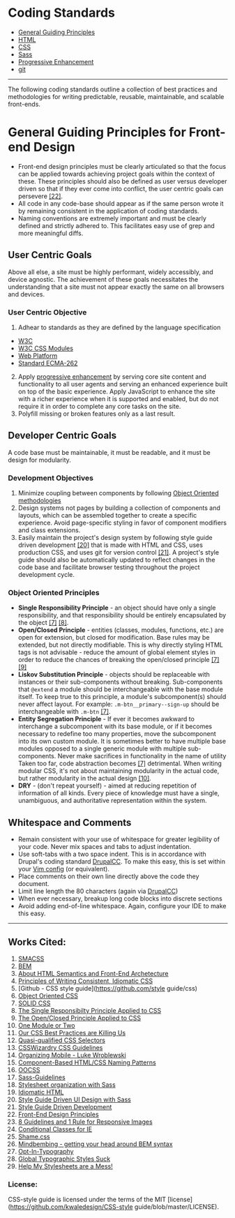 Coding Standards
================

* [General Guiding Principles](/README.md)
* [HTML](/html.md)
* [CSS](/css.md)
* [Sass](/sass.md)
* [Progressive Enhancement](/pe.md)
* [git](/git.md)

<hr>

The following coding standards outline a collection of best practices and
methodologies for writing predictable, reusable, maintainable, and scalable
front-ends.

# General Guiding Principles for Front-end Design
* Front-end design principles must be clearly articulated so that the focus can be applied towards achieving project goals within the context of these. These principles should also be defined as user versus developer driven so that if they ever come into conflict, the user centric goals can persevere [[22]](#works-cited).
* All code in any code-base should appear as if the same person wrote it by remaining consistent in the application of coding standards.
* Naming conventions are extremely important and must be clearly defined and strictly adhered to. This facilitates easy use of grep and more meaningful diffs.

## User Centric Goals
Above all else, a site must be highly performant, widely accessibly, and device
agnostic. The achievement of these goals necessitates the understanding that
a site must not appear exactly the same on all browsers and devices.

### User Centric Objective
1. Adhear to standards as they are defined by the language specification
  * [W3C](http://www.w3.org/standards/)
  * [W3C CSS Modules](http://www.w3.org/Style/CSS/Overview.en.html)
  * [Web Platform](http://docs.webplatform.org/wiki/Main_Page)
  * [Standard ECMA-262](http://www.ecma-international.org/ecma-262/5.1/)
2. Apply [progressive enhancement](/pe.md) by serving core site content and
  functionality to all user agents and serving an enhanced experience built
  on top of the basic experience. Apply JavaScript to enhance the site with
  a richer experience when it is supported and enabled, but do not require it in
  order to complete any core tasks on the site.
3. Polyfill missing or broken features only as a last result.

## Developer Centric Goals
A code base must be maintainable, it must be readable, and it must be design
for modularity.

### Development Objectives
1. Minimize coupling between components by following [Object Oriented
  methodologies](#object-oriented-principles)
2. Design systems not pages by building a collection of components and layouts, which
  can be assembled together to create a specific experience. Avoid page-specific
  styling in favor of component modifiers and class extensions.
3. Easily maintain the project's design system by following style guide driven
  development [[20]](#works-cited) that is made with HTML and CSS, uses production
  CSS, and uses git for version control [[21]](#works-cited). A project's
  style guide should also be automatically updated to reflect changes in the code
  base and facilitate browser testing throughout the project development cycle.

### Object Oriented Principles
* **Single Responsibility Principle** - an object should have only a single
  responsibility, and that responsibility should be entirely encapsulated by
  the object [[7]](README.md#works-cited) [[8]](README.md#works-cited).
* **Open/Closed Principle** - entities (classes, modules, functions, etc.) are open
  for extension, but closed for modification. Base rules may be extended, but
  not directly modifiable. This is why directly styling HTML tags is not
  advisable - reduce the amount of global element styles in order to reduce the
  chances of breaking the open/closed principle [[7]](README.md#works-cited)
  [[9]](README.md#works-cited)
* **Liskov Substitution Principle** - objects should be replaceable with instances
  or their sub-components without breaking. Sub-components that `@extend`
  a module should be interchangeable with the base module itself. To keep true
  to this principle, a module's subcomponent(s) should never affect layout. For
  example: `.m-btn__primary--sign-up` should be interchangeable with `.m-btn`
   [[7]](README.md#works-cited).
* **Entity Segregation Principle** - If ever it becomes awkward to interchange
  a subcomponent with its base module, or if it becomes necessary to redefine
  too many properties, move the subcomponent into its own custom module. It is
  sometimes better to have multiple base modules opposed to a single generic
  module with multiple sub-components. Never make sacrifices in functionality
  in the name of utility  Taken too far, code abstraction becomes
  [[7]](README.md#works-cited) detrimental. When writing modular CSS, it's not about maintaining modularity
  in the actual code, but rather modularity in the actual design
  [[10]](README.md#works-cited).
* **DRY** - (don't repeat yourself) - aimed at reducing repetition of information of all kinds. Every piece of knowledge must have a single, unambiguous, and authoritative representation within the system.

## Whitespace and Comments
* Remain consistent with your use of whitespace for greater legibility of your
  code. Never mix spaces and tabs to adjust indentation.
* Use soft-tabs with a two space indent. This is in accordance with Drupal's
  coding standard [DrupalCC](http://drupal.org/coding-standards#indenting). To
  make this easy, this is set within your [Vim
  config](https://github.com/kwaledesign/dotfiles) (or equivalent).
* Place comments on their own line directly above the code they document.
* Limit line length the 80 characters (again via
  [DrupalCC](http://drupal.org/coding-standards#linelength))
* When ever necessary, breakup long code blocks into discrete sections
* Avoid adding end-of-line whitespace. Again, configure your IDE to make this
  easy.

<hr>

## Works Cited:
1. [SMACSS](http://smacss.com/)
2. [BEM](http://bem.info/)
3. [About HTML Semantics and Front-End
   Archetecture](http://nicolasgallagher.com/about-html-semantics-front-end-architecture/)
4. [Principles of Writing Consistent, Idiomatic
   CSS](https://github.com/necolas/idiomatic-css)
5. [Github - CSS style guide](https://github.com/style guide/css)
6. [Object Oriented CSS](https://github.com/stubbornella/oocss/wiki)
7. [SOLID CSS](http://blog.millermedeiros.com/solid-css/)
8. [The Single Responsibilty Principle Applied to
   CSS](http://csswizardry.com/2012/04/the-single-responsibility-principle-applied-to-css/)
9. [The Open/Closed Principle Applied to
   CSS](http://csswizardry.com/2012/06/the-open-closed-principle-applied-to-css/)
10. [One Module or
    Two](http://snook.ca/archives/html_and_css/one-module-or-two)
11. [Our CSS Best Practices are Killing
    Us](http://www.stubbornella.org/content/2011/04/28/our-best-practices-are-killing-us/)
12. [Quasi-qualified CSS
    Selectors](http://csswizardry.com/2012/07/quasi-qualified-css-selectors/)
13. [CSSWizardry CSS Guidelines](https://github.com/csswizardry/CSS-Guidelines)
14. [Organizing Mobile - Luke
    Wroblewski](http://www.alistapart.com/articles/organizing-mobile/) 
15. [Component-Based HTML/CSS Naming Patterns](https://gist.github.com/1309546)
16. [OOCSS](http://www.slideshare.net/stubbornella/object-oriented-css)
17. [Sass-Guidelines](https://github.com/blackfalcon/SASS-Guidlines/blob/master/SASS-Guidlines.md)
18. [Stylesheet organization with Sass](https://speakerdeck.com/chriseppstein/fowd-stylesheet-organization-with-sass)
19. [Idiomatic HTML](https://github.com/necolas/idiomatic-html)
20. [Style Guide Driven UI Design with Sass](https://speakerdeck.com/jina/style-guide-driven-ui-design-with-sass)
21. [Style Guide Driven
    Development](https://speakerdeck.com/hagenburger/style-guide-driven-development)
22. [Front-End Design Principles](http://clearleft.com/thinks/front-enddesignprinciples/)
23. [8 Guidelines and 1 Rule for Responsive Images](http://blog.cloudfour.com/8-guidelines-and-1-rule-for-responsive-images/)
24. [Conditional Classes for IE](http://paulirish.com/2008/conditional-stylesheets-vs-css-hacks-answer-neither/)
25. [Shame.css](http://csswizardry.com/2013/04/shame-css/)
26. [Mindbembing - getting your head around BEM syntax](http://csswizardry.com/2013/01/mindbemding-getting-your-head-round-bem-syntax/)
27. [Opt-In-Typography](http://css-tricks.com/opt-in-typography/) 
28. [Global Typographic Styles Suck](http://anthonyshort.me/2012/05/global-typographic-styles-suck)
29. [Help My Stylesheets are a Mess!](https://speakerdeck.com/chriseppstein/help-my-stylesheets-are-a-mess)

### License:

CSS-style guide is licensed under the terms of the MIT
[license](https://github.com/kwaledesign/CSS-style guide/blob/master/LICENSE).
